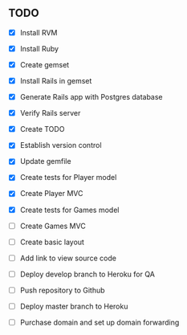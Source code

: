 ## TODO

- [x] Install RVM
- [x] Install Ruby
- [x] Create gemset
- [x] Install Rails in gemset
- [x] Generate Rails app with Postgres database
- [x] Verify Rails server
- [x] Create TODO
- [x] Establish version control
- [x] Update gemfile
- [x] Create tests for Player model
- [x] Create Player MVC
- [x] Create tests for Games model
- [ ] Create Games MVC
- [ ] Create basic layout
- [ ] Add link to view source code
- [ ] Deploy develop branch to Heroku for QA
- [ ] Push repository to Github
- [ ] Deploy master branch to Heroku
- [ ] Purchase domain and set up domain forwarding

